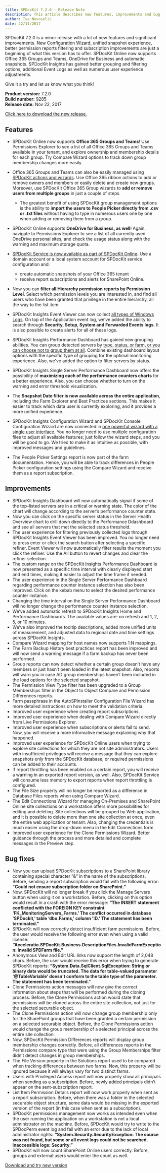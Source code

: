 ```yaml
---
title: SPDocKit 7.2.0 - Release Note
description: This article describes new features, improvements and bug fixes delivered in SPDocKit 7.2.0.
author: Iva Novoselic
date: 22/11/2017
---
```

SPDocKit 7.2.0 is a minor release with a lot of new features and significant improvements. New Configuration Wizard, unified snapshot experience, better permission reports filtering and subscription improvements are just a beginning of what this version has to offer. SPDocKit Online now supports Office 365 Groups and Teams, OneDrive for Business and automatic snapshots. SPDocKit Insights has gained better grouping and filtering options, additional Event Logs as well as numerous user experience adjustments. 

Give it a try and let us know what you think!

__Product version:__ 7.2.0  
__Build number:__ 9285     
__Release date:__  Nov 22, 2017

[Click here to download the new release.](https://www.spdockit.com/downloads/)

## Features
* SPDocKit Online  now supports __Office 365 Groups and Teams__! Use Permissions Explorer to see a list of all Office 365 Groups and Teams available in your tenant, and explore ownership and membership details for each group. Try Compare Wizard options to track down group membership changes more easily.  

* Office 365 Groups and Teams can also be easily managed using [SPDocKit actions and wizards](#internal/spdockit-spo/office-365-groups-and-onderive). Use Office 365 ribbon actions to add or remove owners and members or easily delete and create new groups. Moreover, use SPDocKit Office 365 Group wizards to __add or remove users from multiple groups__ in just a couple of steps.
  * The greatest benefit of using SPDocKit group management options is the ability to __import the users to People Picker directly from .csv or .txt files__ without having to type in numerous users one by one when adding or removing them from a group.

* SPDocKit Online supports __OneDrive for Business, as well__! Again, navigate to Permissions Explorer to see a list of all currently used OneDrive personal sites, and check the usage status along with the warning and maximum storage quota. 

* [SPDocKit Service is now available as part of SPDocKit Online](#internal/spdockit-spo/spo-snapshots). Use a domain account or a local system account for SPDocKit service configuration and:
  * create automatic snapshots of your Office 365 tenant
  * receive report subscriptions and alerts for SharePoint Online.

* Now you can __filter all Hierarchy permission reports by Permission Level__. Select which permission levels you are interested in, and find all users who have been granted that privilege in the entire hierarchy, all the way to the list item.

* SPDocKit Insights Event Viewer can now collect [all types of Windows Logs](#internal/spdockit-insights/customize-settings). On top of the Application event log, we’ve added the ability to search through __Security, Setup, System and Forwarded Events logs__. It is also possible to create alerts for all of these logs. 

* SPDocKit Insights Performance Dashboard has gained new grouping abilities. You can group detected servers by [type, status, or farm, or you can choose not to group them at all](#internal/spdockit-insights/insights-performance). Combine existing dashboard layout options with the specific type of grouping for the optimal monitoring experience. Also, we've added the option to filter servers by status.

* SPDocKit Insights Single Server Performance Dashboard now offers the possibility of __maximizing each of the performance counters charts__ for a better experience. Also, you can choose whether to turn on the warning and error threshold visualization.

* The __Snapshot Date filter is now available across the entire application__, including the Farm Explorer and Best Practices sections. This makes it easier to track which data user is currently exploring, and it provides a more unified experience.

* SPDocKit Insights Configuration Wizard and SPDocKit Console Configuration Wizard are now connected in [one powerful wizard with a single user interface](#internal/configuration/configure-spdockit). You no longer need to use multiple configuration files to adjust all available features; just follow the wizard steps, and you will be good to go. We tried to make it as intuitive as possible, with improved messages and guidelines.

* The People Picker Settings report is now part of the farm documentation. Hence, you will be able to track differences in People Picker configuration settings using the Compare Wizard and receive them as a report subscription.

## Improvements
* SPDocKit Insights Dashboard will now automatically signal if some of the top-listed servers are in a critical or warning state. The color of the chart will change according to the server’s performance counter state.
* Now you can click on the specific server status in the Server Health Overview chart to drill down directly to the Performance Ddashboard and see all servers that met the selected status threshold.
* The user experience for filtering previously collected logs through SPDocKit Insights Event Viewer has been improved. You no longer need to press enter or click the search button after selecting a specific refiner. Event Viewer will now automatically filter results the moment  you click the refiner. Use the All button to revert changes and clear the refiner selection.
* The custom range on the SPDocKit Insights Performance Dashboard is now presented as a specific time interval with clearly displayed start and end times, making it easier to adjust the time frame if needed.
* The user experience in the Single Server Performance Dashboard regarding performance counter instance selection has also been improved. Click on the kebab menu to select the desired performance counter instance.
* Changing the time interval on the Single Server Performance Dashboard will no longer change the performance counter instance selection.
* We’ve added automatic refresh to SPDocKit Insights Home and Performance Dashboards. The available values are: no refresh and 1, 2, 5, or 10 minutes.
* We’ve also improved the tooltip descriptions, added more unified units of measurement, and adjusted data to regional date and time settings across SPDocKit Insights.
* Compare Wizard mapping for host names now supports 1:N mappings.
* The Farm Backup History best practices report has been improved and will now send a warning message if a farm backup has never been performed. 
* Group reports can now detect whether a certain group doesn’t have any members or just hasn’t been loaded in the latest snapshot. Also, reports will warn you in case AD group memberships haven’t been included in the load options for the selected snapshot.
* The Permission View Type filter has been upgraded to a Group Memberships filter in the Object to Object  Compare and Permission Differences reports. 
* Farm passphrase in the AutoSPInstaller Configuration File Wizard has more detailed instructions on how to meet the validation criteria.
* Improved user experience when creating report subscriptions.
* Improved user experience when dealing with Compare Wizard directly from Live Permissions Explorer.
* Improved user experience when subscriptions or alerts fail to send. Now, you will receive a more informative message explaining why that happened.
* Improved user experience for SPDocKit Online users when trying to explore site collections for which they are not site administrators. Users with insufficient privileges will receive a message that they can explore snapshots only from the SPDocKit database, or required permissions can be added to their accounts.
* If report throttling has been enabled on a certain report, you will receive a warning in an exported report version, as well. Also, SPDocKit Service will consume less memory to export reports when report throttling is configured.
* The File Size property will no longer be reported as a difference in Database Files reports when using Compare Wizard.
* The Edit Connections Wizard for managing On-Premises and SharePoint Online site collections on a workstation offers more possibilities for editing and deleting. Site collections will be grouped by Web application, and it is possible to delete more than one site collection at once, even the entire web application or tenant. Also, changing the credentials is much easier using the drop-down menu in the Edit Connections form.
* Improved user experience for the Clone Permissions Wizard. Better guidance through the process and more detailed and complete messages in the Preview step.


## Bug fixes
* Now you can upload SPDocKit subscriptions to a SharePoint library containing special character “&” in the name of the subscriptions. Before, sending a report subscription would fail with the following error: __"Could not ensure subscription folder on SharePoint."__
* Now, SPDocKit will no longer break if you click the Manage Servers button when using it on a workstation. Before, clicking on this option would result in a crash with the error message: __“The INSERT statement conflicted with the FOREIGN KEY constraint ‘FK_MonitoringServers_Farms.’ The conflict occurred in database ‘SPDockit,’ table ‘dbo.Farms,’ column 'ID.' The statement has been terminated.”__
* SPDocKit will now correctly detect insufficient farm permissions. Before, the user would receive the following error even when using a valid license: __“Acceleratio.SPDocKit.Business.DescriptionFiles.InvalidFarmException: Invalid SPDFarm file."__
* Anonymous View and Edit URL links now support the length of 2,048 chars. Before, the user would receive this error when trying to generate SPDocKit reports: __“System.Data.SqlClient.SqlException: String or binary data would be truncated. The data for table-valued parameter ‘@TableVariable’ doesn't conform to the table type of the parameter. The statement has been terminated."__
* Clone Permissions action messages will now give the correct information about steps that will be performed during the cloning process. Before, the Clone Permissions action would state that permissions will be cloned across the entire site collection, not just for the selected securable object.
* The Clone Permissions action will now change group membership only for the SharePoint groups that have been granted a certain permission on a selected  securable object. Before, the Clone Permissions action would change the group membership of a selected principal across the entire site collection. 
* Now, SPDocKit Permission Differences reports will display group membership changes correctly. Before, all differences reports in the Permissions compare type that were using the Group Memberships filter didn’t detect changes in group memberships.  
* The File Version property in the Solutions report used to be compared when tracking differences between two farms. Now, this property will be ignored because it will always vary for two distinct farms.
* Users with Privileged Access report will now properly show all principals when sending as a subscription. Before, newly added principals didn’t appear on the sent-subscription report.
* List Item Permission Details report will now work properly when sent as a report subscription. Before, when there was a folder in the selected securable object structure, some data would be missing in the exported version of the report (in this case when sent as a subscription).
* SPDocKit permissions management now works as intended even when the user running the application on a workstation is not a local administrator on the machine. Before, SPDocKit would try to write to the SPDocPerm event log and fail with an error due to the lack of local administrator rights: __“System.Security.SecurityException: The source was not found, but some or all event logs could not be searched. Inaccessible logs: Security.”__
* SPDocKit will now count SharePoint Online users correctly.  Before, groups and external users would enter the count as well.

[Download and try new version](https://www.spdockit.com/downloads/)